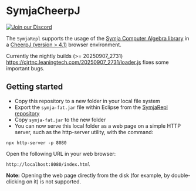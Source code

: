 ﻿# SymjaCheerpJ

[![Join our Discord](https://img.shields.io/discord/869895703718166529?color=7289da&label=Join%20our%20Discord&logo=discord&style=for-the-badge)](https://discord.gg/tYknzr2qam)

The `SymjaRepl` supports the usage of the [Symja Computer Algebra library](https://github.com/axkr/symja_android_library) in a [CheerpJ (version > 4.1)](https://cheerpj.com) browser environment.

Currently the nightly builds (>= 20250907_2731) https://cjrtnc.leaningtech.com/20250907_2731/loader.js fixes some important bugs.

## Getting started

- Copy this repository to a new folder in your local file system
- Export the `symja-fat.jar` file within Eclipse from the [SymjaRepl repository](https://github.com/axkr/SymjaRepl)
- Copy `symja-fat.jar` to the new folder
- You can now serve this local folder as a web page on a simple HTTP server, such as the http-server utility, with the command:

```
npx http-server -p 8080
```

Open the following URL in your web browser:

```
http://localhost:8080/index.html
```

**Note:** Opening the web page directly from the disk (for example, by double-clicking on it) is not supported.

